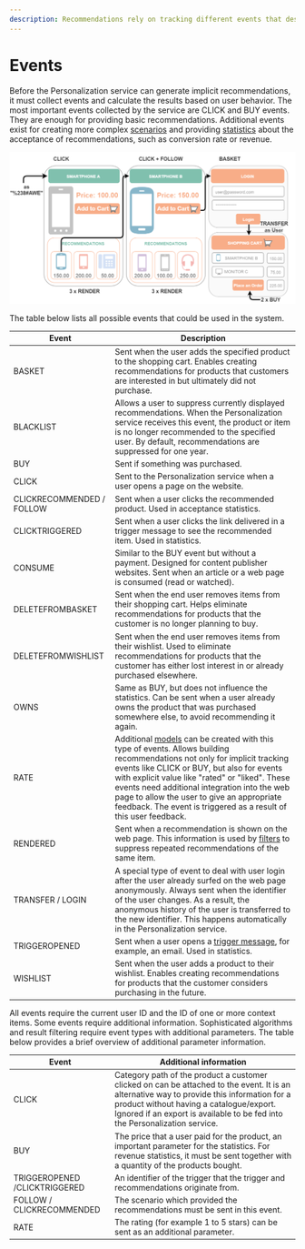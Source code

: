 ```yaml
---
description: Recommendations rely on tracking different events that describe users' behavior on the website.
---
```


# Events

Before the Personalization service can generate implicit recommendations,
it must collect events and calculate the results based on user behavior.
The most important events collected by the service are CLICK and BUY events.
They are enough for providing basic recommendations.
Additional events exist for creating more complex [scenarios](scenarios.md)
and providing [statistics](review_perso_performance.md#statistical-information) about the acceptance of recommendations, such as conversion rate or revenue. 

![Events in a purchase process](img/events_overview.png "Events in a purchase process")

The table below lists all possible events that could be used in the system.

|Event|Description|
|---|---|
|BASKET|Sent when the user adds the specified product to the shopping cart. Enables creating recommendations for products that customers are interested in but ultimately did not purchase.|
|BLACKLIST|Allows a user to suppress currently displayed recommendations. When the Personalization service receives this event, the product or item is no longer recommended to the specified user. By default, recommendations are suppressed for one year.|
|BUY|Sent if something was purchased.|
|CLICK|Sent to the Personalization service when a user opens a page on the website.|
|CLICKRECOMMENDED / FOLLOW|Sent when a user clicks the recommended product. Used in acceptance statistics.|
|CLICKTRIGGERED|Sent when a user clicks the link delivered in a trigger message to see the recommended item. Used in statistics.|
|CONSUME|Similar to the BUY event but without a payment. Designed for content publisher websites. Sent when an article or a web page is consumed (read or watched).|
|DELETEFROMBASKET|Sent when the end user removes items from their shopping cart. Helps eliminate recommendations for products that the customer is no longer planning to buy.|
|DELETEFROMWISHLIST|Sent when the end user removes items from their wishlist. Used to eliminate recommendations for products that the customer has either lost interest in or already purchased elsewhere.|
|OWNS|Same as BUY, but does not influence the statistics. Can be sent when a user already owns the product that was purchased somewhere else, to avoid recommending it again.|
|RATE|Additional [models](recommendation_models.md) can be created with this type of events. Allows building recommendations not only for implicit tracking events like CLICK or BUY, but also for events with explicit value like "rated" or "liked". These events need additional integration into the web page to allow the user to give an appropriate feedback. The event is triggered as a result of this user feedback.|
|RENDERED|Sent when a recommendation is shown on the web page. This information is used by [filters](filters.md) to suppress repeated recommendations of the same item.|
|TRANSFER / LOGIN|A special type of event to deal with user login after the user already surfed on the web page anonymously. Always sent when the identifier of the user changes. As a result, the anonymous history of the user is transferred to the new identifier. This happens automatically in the Personalization service.|
|TRIGGEROPENED|Sent when a user opens a [trigger message](triggers.md), for example, an email. Used in statistics.|
|WISHLIST|Sent when the user adds a product to their wishlist. Enables creating recommendations for products that the customer considers purchasing in the future.|

All events require the current user ID and the ID of one or more context items.
Some events require additional information.
Sophisticated algorithms and result filtering require event types with additional parameters.
The table below provides a brief overview of additional parameter information.

|Event|Additional information|
|---|---|
|CLICK|Category path of the product a customer clicked on can be attached to the event. It is an alternative way to provide this information for a product without having a catalogue/export. Ignored if an export is available to be fed into the Personalization service.|
|BUY|The price that a user paid for the product, an important parameter for the statistics. For revenue statistics, it must be sent together with a quantity of the products bought.|
|TRIGGEROPENED /CLICKTRIGGERED|An identifier of the trigger that the trigger and recommendations originate from.|
|FOLLOW / CLICKRECOMMENDED|The scenario which provided the recommendations must be sent in this event.|
|RATE|The rating (for example 1 to 5 stars) can be sent as an additional parameter.|
